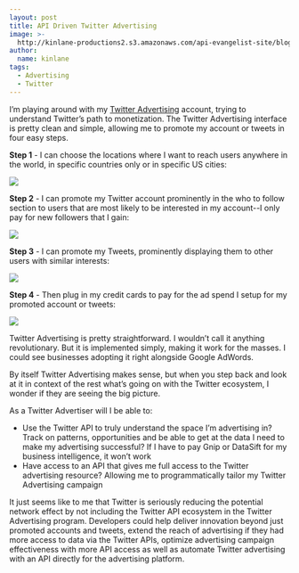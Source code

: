 ```yaml
---
layout: post
title: API Driven Twitter Advertising
image: >-
  http://kinlane-productions2.s3.amazonaws.com/api-evangelist-site/blog/Twitter-Ads.png
author:
  name: kinlane
tags:
  - Advertising
  - Twitter
---
```

I’m playing around with my [Twitter Advertising](https://ads.twitter.com "Twitter Advertising") account, trying to understand Twitter’s path to monetization. The Twitter Advertising interface is pretty clean and simple, allowing me to promote my account or tweets in four easy steps.

**Step 1** - I can choose the locations where I want to reach users anywhere in the world, in specific countries only or in specific US cities:

![](http://kinlane-productions2.s3.amazonaws.com/twitter/advertising/Twitter-Advertising-1.png)

**Step 2** - I can promote my Twitter account prominently in the who to follow section to users that are most likely to be interested in my account--I only pay for new followers that I gain:

![](http://kinlane-productions2.s3.amazonaws.com/twitter/advertising/Twitter-Advertising-2.png)

**Step 3** - I can promote my Tweets, prominently displaying them to other users with similar interests:

![](http://kinlane-productions2.s3.amazonaws.com/twitter/advertising/Twitter-Advertising-3.png)

**Step 4** \- Then plug in my credit cards to pay for the ad spend I setup for my promoted account or tweets:

![](http://kinlane-productions2.s3.amazonaws.com/twitter/advertising/Twitter-Advertising-4.png)

Twitter Advertising is pretty straightforward. I wouldn’t call it anything revolutionary. But it is implemented simply, making it work for the masses. I could see businesses adopting it right alongside Google AdWords.

By itself Twitter Advertising makes sense, but when you step back and look at it in context of the rest what’s going on with the Twitter ecosystem, I wonder if they are seeing the big picture.

As a Twitter Advertiser will I be able to:

*   Use the Twitter API to truly understand the space I’m advertising in? Track on patterns, opportunities and be able to get at the data I need to make my advertising successful? If I have to pay Gnip or DataSift for my business intelligence, it won’t work
*   Have access to an API that gives me full access to the Twitter advertising resource? Allowing me to programmatically tailor my Twitter Advertising campaign

It just seems like to me that Twitter is seriously reducing the potential network effect by not including the Twitter API ecosystem in the Twitter Advertising program. Developers could help deliver innovation beyond just promoted accounts and tweets, extend the reach of advertising if they had more access to data via the Twitter APIs, optimize advertising campaign effectiveness with more API access as well as automate Twitter advertising with an API directly for the advertising platform.